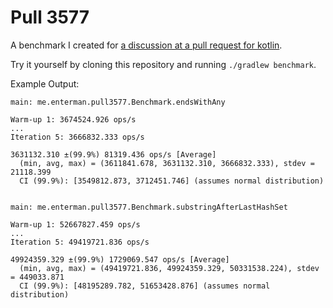 Pull 3577
=========

A benchmark I created for [a discussion at a pull request for kotlin](https://github.com/JetBrains/kotlin/pull/3577).

Try it yourself by cloning this repository and running `./gradlew benchmark`.

Example Output:
```
main: me.enterman.pull3577.Benchmark.endsWithAny

Warm-up 1: 3674524.926 ops/s
...
Iteration 5: 3666832.333 ops/s

3631132.310 ±(99.9%) 81319.436 ops/s [Average]
  (min, avg, max) = (3611841.678, 3631132.310, 3666832.333), stdev = 21118.399
  CI (99.9%): [3549812.873, 3712451.746] (assumes normal distribution)


main: me.enterman.pull3577.Benchmark.substringAfterLastHashSet

Warm-up 1: 52667827.459 ops/s
...
Iteration 5: 49419721.836 ops/s

49924359.329 ±(99.9%) 1729069.547 ops/s [Average]
  (min, avg, max) = (49419721.836, 49924359.329, 50331538.224), stdev = 449033.871
  CI (99.9%): [48195289.782, 51653428.876] (assumes normal distribution)
```